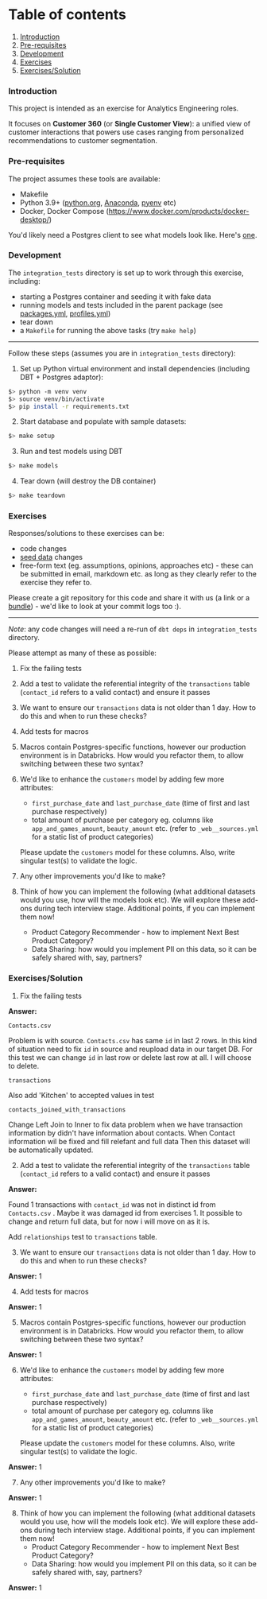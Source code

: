 # Table of contents
1. [Introduction](#introduction)
2. [Pre-requisites](#paragraph1)
3. [Development](#paragraph2)
4. [Exercises](#paragraph3)
4. [Exercises/Solution](#paragraph4)

### Introduction <a name="introduction"></a>
This project is intended as an exercise for Analytics Engineering roles. 

It focuses on **Customer 360** (or **Single Customer View**): a unified view of customer interactions that powers use cases ranging from personalized recommendations to customer segmentation.  

### Pre-requisites <a name="paragraph1"></a>

The project assumes these tools are available:

+ Makefile
+ Python 3.9+ ([python.org](https://www.python.org/downloads/), [Anaconda](https://www.anaconda.com/download), [pyenv](https://github.com/pyenv/pyenv) etc)
+ Docker, Docker Compose (https://www.docker.com/products/docker-desktop/)

You'd likely need a Postgres client to see what models look like. Here's [one](https://dbeaver.io/).

### Development <a name="paragraph2"></a>

The `integration_tests` directory is set up to work through this exercise, including:
+ starting a Postgres container and seeding it with fake data
+ running models and tests included in the parent package (see [packages.yml](./integration_tests/packages.yml), [profiles.yml](./integration_tests/profiles.yml))
+ tear down
+ a `Makefile` for running the above tasks (try `make help`)

---

Follow these steps (assumes you are in `integration_tests` directory):

1. Set up Python virtual environment and install dependencies (including DBT + Postgres adaptor):
```sh
$> python -m venv venv
$> source venv/bin/activate
$> pip install -r requirements.txt
```

2. Start database and populate with sample datasets: 
```sh
$> make setup
```

3. Run and test models using DBT
```sh
$> make models
```

4. Tear down (will destroy the DB container)
```sh
$> make teardown
```

### Exercises <a name="paragraph3"></a>

Responses/solutions to these exercises can be:
+ code changes
+ [seed data](./integration_tests/seeds/) changes
+ free-form text (eg. assumptions, opinions, approaches etc) - these can be submitted in email, markdown etc. as long as they clearly refer to the exercise they refer to.

Please create a git repository for this code and share it with us (a link or a [bundle](https://git-scm.com/book/en/v2/Git-Tools-Bundling)) - we'd like to look at your commit logs too :).

---

*Note*: any code changes will need a re-run of `dbt deps` in `integration_tests` directory.

Please attempt as many of these as possible:
1. Fix the failing tests

2. Add a test to validate the referential integrity of the `transactions` table (`contact_id` refers to a valid contact) and ensure it passes

3. We want to ensure our `transactions` data is not older than 1 day. How to do this and when to run these checks?

4. Add tests for macros

5. Macros contain Postgres-specific functions, however our production environment is in Databricks. How would you refactor them, to allow switching between these two syntax?

6. We'd like to enhance the `customers` model by adding few more attributes:
   + `first_purchase_date` and `last_purchase_date` (time of first and last purchase respectively)
   + total amount of purchase per category eg. columns like `app_and_games_amount`, `beauty_amount` etc. (refer to `_web__sources.yml` for a static list of product categories)
   
   Please update the `customers` model for these columns. Also, write singular test(s) to validate the logic.

7. Any other improvements you'd like to make?

8. Think of how you can implement the following (what additional datasets would you use, how will the models look etc). We will explore these add-ons during tech interview stage. Additional points, if you can implement them now!
   + Product Category Recommender - how to implement Next Best Product Category?
   + Data Sharing: how would you implement PII on this data, so it can be safely shared with, say, partners?


### Exercises/Solution <a name="paragraph4"></a>

1. Fix the failing tests

**Answer:** 

`Contacts.csv`

Problem is with source. `Contacts.csv` has same `id` in last 2 rows. In this kind of situation need to fix `id` in source and reupload data in our target DB. For this test we can change `id` in last row or delete last row at all. I will choose to delete.

`transactions`

Also add 'Kitchen' to accepted values in test 

`contacts_joined_with_transactions`

Change Left Join to Inner to fix data problem when we have transaction information by didn't have information about contacts. When Contact information wil be fixed and fill relefant and full data Then this dataset will be automatically updated.

2. Add a test to validate the referential integrity of the `transactions` table (`contact_id` refers to a valid contact) and ensure it passes

**Answer:** 

Found 1 transactions with `contact_id` was not in distinct id from `Contacts.csv` . Maybe it was damaged id from exercises 1. It possible to change and return full data, but for now i will move on as it is.

Add `relationships`  test to `transactions`  table.

3. We want to ensure our `transactions` data is not older than 1 day. How to do this and when to run these checks?

**Answer:** 1

4. Add tests for macros

**Answer:** 1

5. Macros contain Postgres-specific functions, however our production environment is in Databricks. How would you refactor them, to allow switching between these two syntax?

**Answer:** 1

6. We'd like to enhance the `customers` model by adding few more attributes:
   + `first_purchase_date` and `last_purchase_date` (time of first and last purchase respectively)
   + total amount of purchase per category eg. columns like `app_and_games_amount`, `beauty_amount` etc. (refer to `_web__sources.yml` for a static list of product categories)
   
   Please update the `customers` model for these columns. Also, write singular test(s) to validate the logic.

**Answer:** 1

7. Any other improvements you'd like to make?

**Answer:** 1

8. Think of how you can implement the following (what additional datasets would you use, how will the models look etc). We will explore these add-ons during tech interview stage. Additional points, if you can implement them now!
   + Product Category Recommender - how to implement Next Best Product Category?
   + Data Sharing: how would you implement PII on this data, so it can be safely shared with, say, partners?

**Answer:** 1





